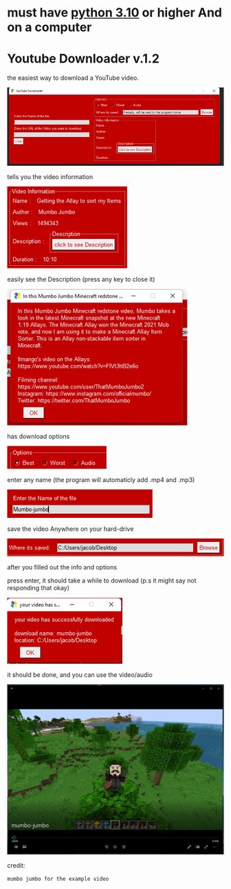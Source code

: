 # must have [python 3.10](https://www.python.org/downloads/) or higher And on a computer

# Youtube Downloader v.1.2

the easiest way to download a YouTube video.

![](media/readme-pic-1.png)

tells you the video information

![](media/readme-pic-2.png)

easily see the Description (press any key to close it)

![](media/readme-pic-3.png)

has download options

![](media/readme-pic-4.png)

enter any name (the program will automaticly add .mp4 and .mp3)

![](media/readme-pic-5.png)

save the video Anywhere on your hard-drive

![](media/readme-pic-6.png)

after you filled out the info and options

press enter, it should take a while to download (p.s it might say not responding that okay)

![](media/readme-pic-7.png)

it should be done, and you can use the video/audio

![](media/readme-pic-8.png)

credit:

    mumbo jumbo for the example video